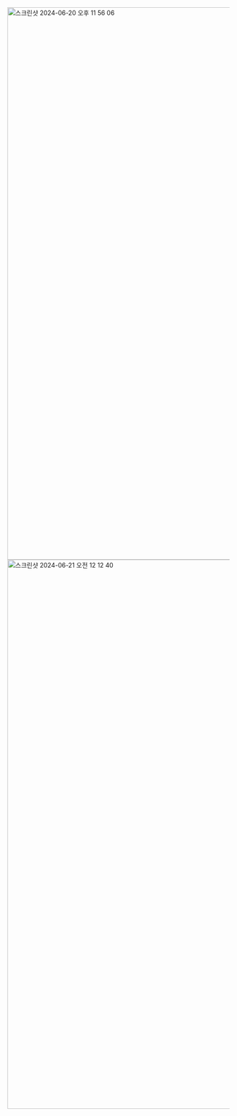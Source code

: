 <img width="1252" alt="스크린샷 2024-06-20 오후 11 56 06" src="https://github.com/AlmSmartDoctor/study-2024-06-advanced-algorithm/assets/168400038/ac5da394-d7a3-4f24-9b82-34bca6c3cf97">
<img width="1245" alt="스크린샷 2024-06-21 오전 12 12 40" src="https://github.com/AlmSmartDoctor/study-2024-06-advanced-algorithm/assets/168400038/561da6cc-65d0-4d04-b0e3-24fc91b8d32a">
